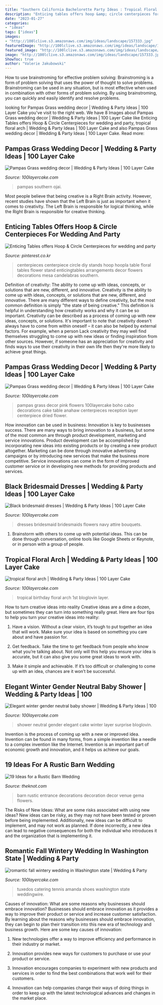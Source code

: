 ```yaml
---
title: "Southern California Bachelorette Party Ideas : Tropical Floral Arch"
description: "Enticing tables offers hoop &amp; circle centerpieces for wedding and party"
date: "2023-01-27"
categories:
- "ideas"
tags: ["ideas"]
images:
- "http://100lclive.s3.amazonaws.com/img/ideas/landscape/157333.jpg"
featuredImage: "http://100lclive.s3.amazonaws.com/img/ideas/landscape/160964.jpg"
featured_image: "http://100lclive.s3.amazonaws.com/img/ideas/landscape/170079.jpg"
image: "http://100lclive.s3.amazonaws.com/img/ideas/landscape/157333.jpg"
ShowToc: true
author: "Valerie Jakubowski"
---
```



How to use brainstroming for effective problem solving:
Brainstroming is a form of problem solving that uses the power of thought to solve problems. Brainstroming can be used in any situation, but is most effective when used in combination with other forms of problem solving. By using brainstroming, you can quickly and easily identify and resolve problems.

	

		
looking for Pampas Grass wedding decor | Wedding &amp; Party Ideas | 100 Layer Cake you've visit to the right web. We have 8 Images about Pampas Grass wedding decor | Wedding &amp; Party Ideas | 100 Layer Cake like Enticing Tables offers Hoop &amp; Circle Centerpieces for wedding and party, tropical floral arch | Wedding &amp; Party Ideas | 100 Layer Cake and also Pampas Grass wedding decor | Wedding &amp; Party Ideas | 100 Layer Cake. Read more:
		
    
## Pampas Grass Wedding Decor | Wedding &amp; Party Ideas | 100 Layer Cake

<img loading=lazy src="http://100lclive.s3.amazonaws.com/img/ideas/landscape/219019.jpg" onerror="this.onerror=null;this.src='https://tse2.mm.bing.net/th?id=OIP.2Qap00ES2CEYE5SqicptHgHaLH&amp;pid=15.1';" alt="Pampas Grass wedding decor | Wedding &amp; Party Ideas | 100 Layer Cake">

_Source: 100layercake.com_

>pampas southern ojai. 

	

Most people believe that being creative is a Right Brain activity. However, recent studies have shown that the Left Brain is just as important when it comes to creativity. The Left Brain is responsible for logical thinking, while the Right Brain is responsible for creative thinking.

    
## Enticing Tables Offers Hoop &amp; Circle Centerpieces For Wedding And Party

<img loading=lazy src="https://i.pinimg.com/736x/f4/7e/2a/f47e2a80210cf3725dd3597e580b6803.jpg" onerror="this.onerror=null;this.src='https://tse2.mm.bing.net/th?id=OIP.ju0QEu4GnuEy5iAfDyN8qAHaJ3&amp;pid=15.1';" alt="Enticing Tables offers Hoop &amp; Circle Centerpieces for wedding and party">

_Source: pinterest.co.kr_

>centerpieces centerpiece circle diy stands hoop hoopla table floral tables flower stand enticingtables arrangements decor flowers decorations mesa candelabras southern. 

	

Definition of creativity: The ability to come up with ideas, concepts, or solutions that are new, different, and innovative.
Creativity is the ability to come up with ideas, concepts, or solutions that are new, different, and innovative. There are many different ways to define creativity, but the most common definition is simply "the state of being creative." This definition is helpful in understanding how creativity works and why it can be so important.
Creativity can be described as a process of coming up with new ideas, concepts, or solutions. It's important to note that creativity doesn't always have to come from within oneself – it can also be helped by external factors. For example, when a person Lack creativity they may well find themselves struggling to come up with new ideas or finding inspiration from other sources. However, if someone has an appreciation for creativity and finds ways to use their creativity in their own life then they're more likely to achieve great things.

    
## Pampas Grass Wedding Decor | Wedding &amp; Party Ideas | 100 Layer Cake

<img loading=lazy src="http://100lclive.s3.amazonaws.com/img/ideas/landscape/219020.jpg" onerror="this.onerror=null;this.src='https://tse1.mm.bing.net/th?id=OIP.2t3i7p-lkebwnMC2TONTeQHaLH&amp;pid=15.1';" alt="Pampas Grass wedding decor | Wedding &amp; Party Ideas | 100 Layer Cake">

_Source: 100layercake.com_

>pampas grass decor pink flowers 100layercake boho cabo decorations cake table anahaw centerpieces reception layer centerpiece dried flower. 

	

How innovation can be used in business:
Innovation is key to businesses success. There are many ways to bring innovation to a business, but some of the most common are through product development, marketing and service innovations. Product development can be accomplished by incorporating new ideas into existing products or by creating a new product altogether. Marketing can be done through innovative advertising campaigns or by introducing new services that make the business more competitive. Service innovations can come in the form of improved customer service or in developing new methods for providing products and services.

    
## Black Bridesmaid Dresses | Wedding &amp; Party Ideas | 100 Layer Cake

<img loading=lazy src="http://100lclive.s3.amazonaws.com/img/ideas/landscape/157333.jpg" onerror="this.onerror=null;this.src='https://tse3.mm.bing.net/th?id=OIP.-sPMZ9FiIZQvXU7emoqwEgHaLH&amp;pid=15.1';" alt="Black bridesmaid dresses | Wedding &amp; Party Ideas | 100 Layer Cake">

_Source: 100layercake.com_

>dresses bridesmaid bridesmaids flowers navy attire bouquets. 

	

1. Brainstorm with others to come up with potential ideas. This can be done through conversation, online tools like Google Sheets or Keynote, or in person with a group of people.

    
## Tropical Floral Arch | Wedding &amp; Party Ideas | 100 Layer Cake

<img loading=lazy src="http://100lclive.s3.amazonaws.com/img/ideas/landscape/160964.jpg" onerror="this.onerror=null;this.src='https://tse3.mm.bing.net/th?id=OIP.IItwdUY0ttqLB7YL0AXMrwDIEs&amp;pid=15.1';" alt="tropical floral arch | Wedding &amp; Party Ideas | 100 Layer Cake">

_Source: 100layercake.com_

>tropical birthday floral arch 1st bloglovin layer. 

	

How to turn creative ideas into reality
Creative ideas are a dime a dozen, but sometimes they can turn into something really great. Here are four tips to help you turn your creative ideas into reality:
1. Have a vision. Without a clear vision, it’s tough to put together an idea that will work. Make sure your idea is based on something you care about and have passion for.

2. Get feedback. Take the time to get feedback from people who know what you’re talking about. Not only will this help you ensure your idea is accurate, but it can also give you some great ideas to work with.

3. Make it simple and achievable. If it’s too difficult or challenging to come up with an idea, chances are it won’t be successful.

    
## Elegant Winter Gender Neutral Baby Shower | Wedding &amp; Party Ideas | 100

<img loading=lazy src="http://100lclive.s3.amazonaws.com/img/ideas/landscape/170079.jpg" onerror="this.onerror=null;this.src='https://tse4.mm.bing.net/th?id=OIP.VyPBEsbsPgwgvV3qzpdlvwHaLF&amp;pid=15.1';" alt="Elegant winter gender neutral baby shower | Wedding &amp; Party Ideas | 100">

_Source: 100layercake.com_

>shower neutral gender elegant cake winter layer surprise bloglovin. 

	

Invention is the process of coming up with a new or improved idea. Invention can be found in many forms, from a simple invention like a needle to a complex invention like the Internet. Invention is an important part of economic growth and innovation, and it helps us achieve our goals.

    
## 19 Ideas For A Rustic Barn Wedding

<img loading=lazy src="https://apis.xogrp.com/media-api/images/50462a44-495b-4933-952f-83eeb6752c3b~rs_768.h?quality=40" onerror="this.onerror=null;this.src='https://tse1.mm.bing.net/th?id=OIP.R1afoGl5Edx2JXmR1WNEewHaJ4&amp;pid=15.1';" alt="19 Ideas for a Rustic Barn Wedding">

_Source: theknot.com_

>barn rustic entrance decorations decoration decor venue gema flowers. 

	

The Risks of New Ideas: What are some risks associated with using new ideas?
New ideas can be risky, as they may not have been tested or proven before being implemented. Additionally, new ideas can be difficult to implement, and may not work as planned. If done incorrectly, a new idea can lead to negative consequences for both the individual who introduces it and the organization that is implementing it.

    
## Romantic Fall Wintery Wedding In Washington State | Wedding &amp; Party

<img loading=lazy src="http://100lclive.s3.amazonaws.com/img/ideas/landscape/188573.jpg" onerror="this.onerror=null;this.src='https://tse4.mm.bing.net/th?id=OIP.HC2BCbX686_-JmpWa3sHjwHaLH&amp;pid=15.1';" alt="romantic fall wintery wedding in Washington state | Wedding &amp; Party">

_Source: 100layercake.com_

>tuxedos catering tennis amanda shoes washington state weddingwire. 

	

Causes of innovation: What are some reasons why businesses should embrace innovation?
Businesses should embrace innovation as it provides a way to improve their product or service and increase customer satisfaction. By learning about the reasons why businesses should embrace innovation, they can begin to plan their transition into this new era of technology and business growth. Here are some key causes of innovation:
1. New technologies offer a way to improve efficiency and performance in their industry or market.

2. Innovation provides new ways for customers to purchase or use your product or service.

3. Innovation encourages companies to experiment with new products and services in order to find the best combinations that work well for their customers.

4. Innovation can help companies change their ways of doing things in order to keep up with the latest technological advances and changes in the market place.


